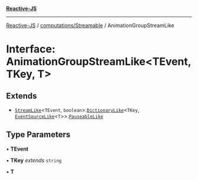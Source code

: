 [**Reactive-JS**](../../../README.md)

***

[Reactive-JS](../../../README.md) / [computations/Streamable](../README.md) / AnimationGroupStreamLike

# Interface: AnimationGroupStreamLike\<TEvent, TKey, T\>

## Extends

- [`StreamLike`](../../interfaces/StreamLike.md)\<`TEvent`, `boolean`\>.[`DictionaryLike`](../../../collections/interfaces/DictionaryLike.md)\<`TKey`, [`EventSourceLike`](../../interfaces/EventSourceLike.md)\<`T`\>\>.[`PauseableLike`](../../../utils/interfaces/PauseableLike.md)

## Type Parameters

• **TEvent**

• **TKey** *extends* `string`

• **T**
